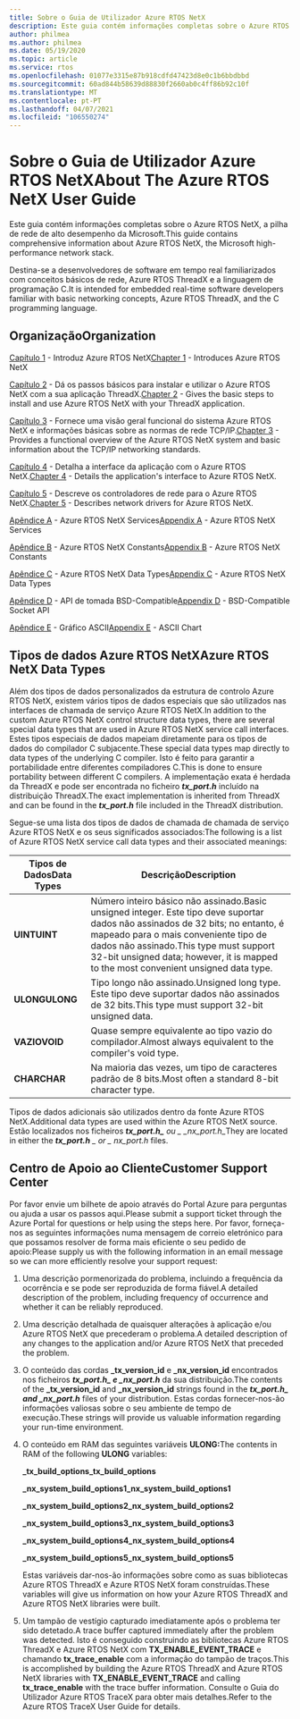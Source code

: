 ```yaml
---
title: Sobre o Guia de Utilizador Azure RTOS NetX
description: Este guia contém informações completas sobre o Azure RTOS NetX, a pilha de rede de alto desempenho da Microsoft.
author: philmea
ms.author: philmea
ms.date: 05/19/2020
ms.topic: article
ms.service: rtos
ms.openlocfilehash: 01077e3315e87b918cdfd47423d8e0c1b6bbdbbd
ms.sourcegitcommit: 60ad844b58639d88830f2660ab0c4ff86b92c10f
ms.translationtype: MT
ms.contentlocale: pt-PT
ms.lasthandoff: 04/07/2021
ms.locfileid: "106550274"
---
```

# <a name="about-the-azure-rtos-netx-user-guide"></a><span data-ttu-id="d68cc-103">Sobre o Guia de Utilizador Azure RTOS NetX</span><span class="sxs-lookup"><span data-stu-id="d68cc-103">About The Azure RTOS NetX User Guide</span></span>

<span data-ttu-id="d68cc-104">Este guia contém informações completas sobre o Azure RTOS NetX, a pilha de rede de alto desempenho da Microsoft.</span><span class="sxs-lookup"><span data-stu-id="d68cc-104">This guide contains comprehensive information about Azure RTOS NetX, the Microsoft high-performance network stack.</span></span>

<span data-ttu-id="d68cc-105">Destina-se a desenvolvedores de software em tempo real familiarizados com conceitos básicos de rede, Azure RTOS ThreadX e a linguagem de programação C.</span><span class="sxs-lookup"><span data-stu-id="d68cc-105">It is intended for embedded real-time software developers familiar with basic networking concepts, Azure RTOS ThreadX, and the C programming language.</span></span>

## <a name="organization"></a><span data-ttu-id="d68cc-106">Organização</span><span class="sxs-lookup"><span data-stu-id="d68cc-106">Organization</span></span>

<span data-ttu-id="d68cc-107">[Capítulo 1](chapter1.md) - Introduz Azure RTOS NetX</span><span class="sxs-lookup"><span data-stu-id="d68cc-107">[Chapter 1](chapter1.md) - Introduces Azure RTOS NetX</span></span>

<span data-ttu-id="d68cc-108">[Capítulo 2](chapter2.md) - Dá os passos básicos para instalar e utilizar o Azure RTOS NetX com a sua aplicação ThreadX.</span><span class="sxs-lookup"><span data-stu-id="d68cc-108">[Chapter 2](chapter2.md) - Gives the basic steps to install and use Azure RTOS NetX with your ThreadX application.</span></span>

<span data-ttu-id="d68cc-109">[Capítulo 3](chapter3.md) - Fornece uma visão geral funcional do sistema Azure RTOS NetX e informações básicas sobre as normas de rede TCP/IP.</span><span class="sxs-lookup"><span data-stu-id="d68cc-109">[Chapter 3](chapter3.md) - Provides a functional overview of the Azure RTOS NetX system and basic information about the TCP/IP networking standards.</span></span>

<span data-ttu-id="d68cc-110">[Capítulo 4](chapter4.md) - Detalha a interface da aplicação com o Azure RTOS NetX.</span><span class="sxs-lookup"><span data-stu-id="d68cc-110">[Chapter 4](chapter4.md) - Details the application's interface to Azure RTOS NetX.</span></span>

<span data-ttu-id="d68cc-111">[Capítulo 5](chapter5.md) - Descreve os controladores de rede para o Azure RTOS NetX.</span><span class="sxs-lookup"><span data-stu-id="d68cc-111">[Chapter 5](chapter5.md) - Describes network drivers for Azure RTOS NetX.</span></span>

<span data-ttu-id="d68cc-112">[Apêndice A](appendix-a.md) - Azure RTOS NetX Services</span><span class="sxs-lookup"><span data-stu-id="d68cc-112">[Appendix A](appendix-a.md) - Azure RTOS NetX Services</span></span>

<span data-ttu-id="d68cc-113">[Apêndice B](appendix-b.md) - Azure RTOS NetX Constants</span><span class="sxs-lookup"><span data-stu-id="d68cc-113">[Appendix B](appendix-b.md) - Azure RTOS NetX Constants</span></span>

<span data-ttu-id="d68cc-114">[Apêndice C](appendix-c.md) - Azure RTOS NetX Data Types</span><span class="sxs-lookup"><span data-stu-id="d68cc-114">[Appendix C](appendix-c.md) - Azure RTOS NetX Data Types</span></span>

<span data-ttu-id="d68cc-115">[Apêndice D](appendix-d.md) - API de tomada BSD-Compatible</span><span class="sxs-lookup"><span data-stu-id="d68cc-115">[Appendix D](appendix-d.md) - BSD-Compatible Socket API</span></span>

<span data-ttu-id="d68cc-116">[Apêndice E](appendix-e.md) - Gráfico ASCII</span><span class="sxs-lookup"><span data-stu-id="d68cc-116">[Appendix E](appendix-e.md) - ASCII Chart</span></span>

## <a name="azure-rtos-netx-data-types"></a><span data-ttu-id="d68cc-117">Tipos de dados Azure RTOS NetX</span><span class="sxs-lookup"><span data-stu-id="d68cc-117">Azure RTOS NetX Data Types</span></span>

<span data-ttu-id="d68cc-118">Além dos tipos de dados personalizados da estrutura de controlo Azure RTOS NetX, existem vários tipos de dados especiais que são utilizados nas interfaces de chamada de serviço Azure RTOS NetX.</span><span class="sxs-lookup"><span data-stu-id="d68cc-118">In addition to the custom Azure RTOS NetX control structure data types, there are several special data types that are used in Azure RTOS NetX service call interfaces.</span></span> <span data-ttu-id="d68cc-119">Estes tipos especiais de dados mapeiam diretamente para os tipos de dados do compilador C subjacente.</span><span class="sxs-lookup"><span data-stu-id="d68cc-119">These special data types map directly to data types of the underlying C compiler.</span></span> <span data-ttu-id="d68cc-120">Isto é feito para garantir a portabilidade entre diferentes compiladores C.</span><span class="sxs-lookup"><span data-stu-id="d68cc-120">This is done to ensure portability between different C compilers.</span></span> <span data-ttu-id="d68cc-121">A implementação exata é herdada da ThreadX e pode ser encontrada no ficheiro ***tx_port.h*** incluído na distribuição ThreadX.</span><span class="sxs-lookup"><span data-stu-id="d68cc-121">The exact implementation is inherited from ThreadX and can be found in the ***tx_port.h*** file included in the ThreadX distribution.</span></span>

<span data-ttu-id="d68cc-122">Segue-se uma lista dos tipos de dados de chamada de chamada de serviço Azure RTOS NetX e os seus significados associados:</span><span class="sxs-lookup"><span data-stu-id="d68cc-122">The following is a list of Azure RTOS NetX service call data types and their associated meanings:</span></span>

| <span data-ttu-id="d68cc-123">Tipos de Dados</span><span class="sxs-lookup"><span data-stu-id="d68cc-123">Data Types</span></span> | <span data-ttu-id="d68cc-124">Descrição</span><span class="sxs-lookup"><span data-stu-id="d68cc-124">Description</span></span>  |
| --------- | ------------------------------------------------------------------------------------------------------------------------------------- |
| <span data-ttu-id="d68cc-125">**UINT**</span><span class="sxs-lookup"><span data-stu-id="d68cc-125">**UINT**</span></span>  | <span data-ttu-id="d68cc-126">Número inteiro básico não assinado.</span><span class="sxs-lookup"><span data-stu-id="d68cc-126">Basic unsigned integer.</span></span> <span data-ttu-id="d68cc-127">Este tipo deve suportar dados não assinados de 32 bits; no entanto, é mapeado para o mais conveniente tipo de dados não assinado.</span><span class="sxs-lookup"><span data-stu-id="d68cc-127">This type must support 32-bit unsigned data; however, it is mapped to the most convenient unsigned data type.</span></span> |
| <span data-ttu-id="d68cc-128">**ULONG**</span><span class="sxs-lookup"><span data-stu-id="d68cc-128">**ULONG**</span></span> | <span data-ttu-id="d68cc-129">Tipo longo não assinado.</span><span class="sxs-lookup"><span data-stu-id="d68cc-129">Unsigned long type.</span></span> <span data-ttu-id="d68cc-130">Este tipo deve suportar dados não assinados de 32 bits.</span><span class="sxs-lookup"><span data-stu-id="d68cc-130">This type must support 32-bit unsigned data.</span></span>                                                                      |
| <span data-ttu-id="d68cc-131">**VAZIO**</span><span class="sxs-lookup"><span data-stu-id="d68cc-131">**VOID**</span></span>  | <span data-ttu-id="d68cc-132">Quase sempre equivalente ao tipo vazio do compilador.</span><span class="sxs-lookup"><span data-stu-id="d68cc-132">Almost always equivalent to the compiler's void type.</span></span>                                                                                 |
| <span data-ttu-id="d68cc-133">**CHAR**</span><span class="sxs-lookup"><span data-stu-id="d68cc-133">**CHAR**</span></span>  | <span data-ttu-id="d68cc-134">Na maioria das vezes, um tipo de caracteres padrão de 8 bits.</span><span class="sxs-lookup"><span data-stu-id="d68cc-134">Most often a standard 8-bit character type.</span></span>                                                                                           |

<span data-ttu-id="d68cc-135">Tipos de dados adicionais são utilizados dentro da fonte Azure RTOS NetX.</span><span class="sxs-lookup"><span data-stu-id="d68cc-135">Additional data types are used within the Azure RTOS NetX source.</span></span> <span data-ttu-id="d68cc-136">Estão localizados nos ficheiros ***tx_port.h_** ou _ *_nx_port.h*_*</span><span class="sxs-lookup"><span data-stu-id="d68cc-136">They are located in either the ***tx_port.h** _ or _ *_nx_port.h_** files.</span></span>

## <a name="customer-support-center"></a><span data-ttu-id="d68cc-137">Centro de Apoio ao Cliente</span><span class="sxs-lookup"><span data-stu-id="d68cc-137">Customer Support Center</span></span>

<span data-ttu-id="d68cc-138">Por favor envie um bilhete de apoio através do Portal Azure para perguntas ou ajuda a usar os passos aqui.</span><span class="sxs-lookup"><span data-stu-id="d68cc-138">Please submit a support ticket through the Azure Portal for questions or help using the steps here.</span></span> <span data-ttu-id="d68cc-139">Por favor, forneça-nos as seguintes informações numa mensagem de correio eletrónico para que possamos resolver de forma mais eficiente o seu pedido de apoio:</span><span class="sxs-lookup"><span data-stu-id="d68cc-139">Please supply us with the following information in an email message so we can more efficiently resolve your support request:</span></span>

1. <span data-ttu-id="d68cc-140">Uma descrição pormenorizada do problema, incluindo a frequência da ocorrência e se pode ser reproduzida de forma fiável.</span><span class="sxs-lookup"><span data-stu-id="d68cc-140">A detailed description of the problem, including frequency of occurrence and whether it can be reliably reproduced.</span></span>

2. <span data-ttu-id="d68cc-141">Uma descrição detalhada de quaisquer alterações à aplicação e/ou Azure RTOS NetX que precederam o problema.</span><span class="sxs-lookup"><span data-stu-id="d68cc-141">A detailed description of any changes to the application and/or Azure RTOS NetX that preceded the problem.</span></span>

3. <span data-ttu-id="d68cc-142">O conteúdo das cordas **_tx_version_id** e **_nx_version_id** encontrados nos ficheiros **_tx_port.h_*_ e _*_nx_port.h_** da sua distribuição.</span><span class="sxs-lookup"><span data-stu-id="d68cc-142">The contents of the **_tx_version_id** and **_nx_version_id** strings found in the **_tx_port.h_*_ and _*_nx_port.h_** files of your distribution.</span></span> <span data-ttu-id="d68cc-143">Estas cordas fornecer-nos-ão informações valiosas sobre o seu ambiente de tempo de execução.</span><span class="sxs-lookup"><span data-stu-id="d68cc-143">These strings will provide us valuable information regarding your run-time environment.</span></span>

4. <span data-ttu-id="d68cc-144">O conteúdo em RAM das seguintes variáveis **ULONG:**</span><span class="sxs-lookup"><span data-stu-id="d68cc-144">The contents in RAM of the following **ULONG** variables:</span></span>

    <span data-ttu-id="d68cc-145">**_tx_build_options**</span><span class="sxs-lookup"><span data-stu-id="d68cc-145">**_tx_build_options**</span></span>

    <span data-ttu-id="d68cc-146">**_nx_system_build_options1**</span><span class="sxs-lookup"><span data-stu-id="d68cc-146">**_nx_system_build_options1**</span></span>

    <span data-ttu-id="d68cc-147">**_nx_system_build_options2**</span><span class="sxs-lookup"><span data-stu-id="d68cc-147">**_nx_system_build_options2**</span></span>

    <span data-ttu-id="d68cc-148">**_nx_system_build_options3**</span><span class="sxs-lookup"><span data-stu-id="d68cc-148">**_nx_system_build_options3**</span></span>

    <span data-ttu-id="d68cc-149">**_nx_system_build_options4**</span><span class="sxs-lookup"><span data-stu-id="d68cc-149">**_nx_system_build_options4**</span></span>

    <span data-ttu-id="d68cc-150">**_nx_system_build_options5**</span><span class="sxs-lookup"><span data-stu-id="d68cc-150">**_nx_system_build_options5**</span></span>

    <span data-ttu-id="d68cc-151">Estas variáveis dar-nos-ão informações sobre como as suas bibliotecas Azure RTOS ThreadX e Azure RTOS NetX foram construídas.</span><span class="sxs-lookup"><span data-stu-id="d68cc-151">These variables will give us information on how your Azure RTOS ThreadX and Azure RTOS NetX libraries were built.</span></span>

5. <span data-ttu-id="d68cc-152">Um tampão de vestígio capturado imediatamente após o problema ter sido detetado.</span><span class="sxs-lookup"><span data-stu-id="d68cc-152">A trace buffer captured immediately after the problem was detected.</span></span> <span data-ttu-id="d68cc-153">Isto é conseguido construindo as bibliotecas Azure RTOS ThreadX e Azure RTOS NetX com **TX_ENABLE_EVENT_TRACE** e chamando **tx_trace_enable** com a informação do tampão de traços.</span><span class="sxs-lookup"><span data-stu-id="d68cc-153">This is accomplished by building the Azure RTOS ThreadX and Azure RTOS NetX libraries with **TX_ENABLE_EVENT_TRACE** and calling **tx_trace_enable** with the trace buffer information.</span></span> <span data-ttu-id="d68cc-154">Consulte o Guia do Utilizador Azure RTOS TraceX para obter mais detalhes.</span><span class="sxs-lookup"><span data-stu-id="d68cc-154">Refer to the Azure RTOS TraceX User Guide for details.</span></span>
